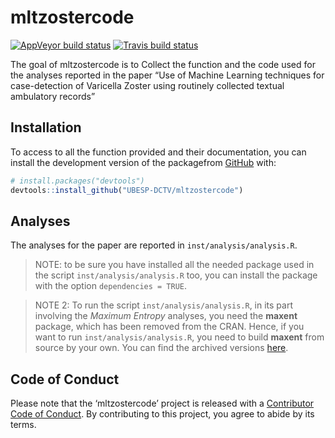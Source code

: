 
<!-- README.md is generated from README.Rmd. Please edit that file -->

# mltzostercode

<!-- badges: start -->

[![AppVeyor build
status](https://ci.appveyor.com/api/projects/status/github/UBESP-DCTV/mltzostercode?branch=master&svg=true)](https://ci.appveyor.com/project/UBESP-DCTV/mltzostercode)
[![Travis build
status](https://travis-ci.org/UBESP-DCTV/mltzostercode.svg?branch=master)](https://travis-ci.org/UBESP-DCTV/mltzostercode)
<!-- badges: end -->

The goal of mltzostercode is to Collect the function and the code used
for the analyses reported in the paper “Use of Machine Learning
techniques for case-detection of Varicella Zoster using routinely
collected textual ambulatory records”

## Installation

To access to all the function provided and their documentation, you can
install the development version of the packagefrom
[GitHub](https://github.com/) with:

``` r
# install.packages("devtools")
devtools::install_github("UBESP-DCTV/mltzostercode")
```

## Analyses

The analyses for the paper are reported in `inst/analysis/analysis.R`.

> NOTE: to be sure you have installed all the needed package used in the
> script `inst/analysis/analysis.R` too, you can install the package
> with the option `dependencies = TRUE`.

> NOTE 2: To run the script `inst/analysis/analysis.R`, in its part
> involving the *Maximum Entropy* analyses, you need the **maxent**
> package, which has been removed from the CRAN. Hence, if you want to
> run `inst/analysis/analysis.R`, you need to build **maxent** from
> source by your own. You can find the archived versions
> [here](https://cran.r-project.org/src/contrib/Archive/maxent/).

## Code of Conduct

Please note that the ‘mltzostercode’ project is released with a
[Contributor Code of Conduct](.github/CODE_OF_CONDUCT.md). By
contributing to this project, you agree to abide by its terms.
